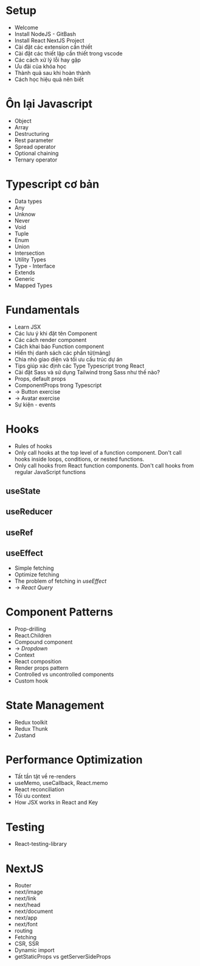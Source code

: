 # Setup

- Welcome
- Install NodeJS - GitBash
- Install React NextJS Project
- Cài đặt các extension cần thiết
- Cài đặt các thiết lập cần thiết trong vscode
- Các cách xử lý lỗi hay gặp
- Ưu đãi của khóa học
- Thành quả sau khi hoàn thành
- Cách học hiệu quả nên biết

# Ôn lại Javascript

- Object
- Array
- Destructuring
- Rest parameter
- Spread operator
- Optional chaining
- Ternary operator

# Typescript cơ bản

- Data types
- Any
- Unknow
- Never
- Void
- Tuple
- Enum
- Union
- Intersection
- Utility Types
- Type - Interface
- Extends
- Generic
- Mapped Types

# Fundamentals

- Learn JSX
- Các lưu ý khi đặt tên Component
- Các cách render component
- Cách khai báo Function component
- Hiển thị danh sách các phần tử(mảng)
- Chia nhỏ giao diện và tối ưu cấu trúc dự án
- Tips giúp xác định các Type Typescript trong React
- Cài đặt Sass và sử dụng Tailwind trong Sass như thế nào?
- Props, default props
- ComponentProps trong Typescript
- -> Button exercise
- -> Avatar exercise
- Sự kiện - events

# Hooks

- Rules of hooks
- Only call hooks at the top level of a function component. Don't call hooks inside loops, conditions, or nested functions.
- Only call hooks from React function components. Don't call hooks from regular JavaScript functions

## useState

## useReducer

## useRef

## useEffect

- Simple fetching
- Optimize fetching
- The problem of fetching in _useEffect_
- -> _React Query_

# Component Patterns

- Prop-drilling
- React.Children
- Compound component
- -> _Dropdown_
- Context
- React composition
- Render props pattern
- Controlled vs uncontrolled components
- Custom hook

# State Management

- Redux toolkit
- Redux Thunk
- Zustand

# Performance Optimization

- Tất tần tật về re-renders
- useMemo, useCallback, React.memo
- React reconciliation
- Tối ưu context
- How JSX works in React and Key

# Testing

- React-testing-library

# NextJS

- Router
- next/image
- next/link
- next/head
- next/document
- next/app
- next/font
- routing
- Fetching
- CSR, SSR
- Dynamic import
- getStaticProps vs getServerSideProps

